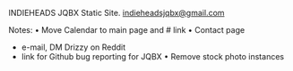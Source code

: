 
INDIEHEADS JQBX Static Site.
indieheadsjqbx@gmail.com


Notes:
• Move Calendar to main page and # link
• Contact page
  - e-mail, DM Drizzy on Reddit
  - link for Github bug reporting for JQBX
• Remove stock photo instances
